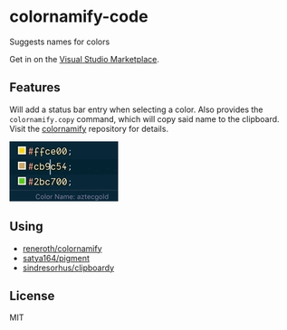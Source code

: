 # colornamify-code
Suggests names for colors

Get in on the [Visual Studio Marketplace](https://marketplace.visualstudio.com/items?itemName=reneroth.colornamify-code).

## Features
Will add a status bar entry when selecting a color. Also provides the `colornamify.copy` command, which will copy said name to the clipboard. Visit the [colornamify](https://github.com/reneroth/colornamify) repository for details.

![GIF of the plugin in action](screenshot.gif)

## Using
- [reneroth/colornamify](https://github.com/reneroth/colornamify)
- [satya164/pigment](https://github.com/satya164/pigment)
- [sindresorhus/clipboardy](https://github.com/sindresorhus/clipboardy)

## License
MIT